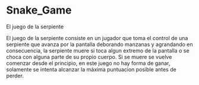 # Snake_Game
El juego de la serpiente

El juego de la serpiente consiste en un jugador que toma el control de una serpiente que avanza por la pantalla deborando manzanas y agrandando en consecuencia, la serpiente muere si toca algun extremo de la pantalla o se choca con alguna parte de su propio cuerpo. Si se muere se vuelve comenzar desde el principio, en este juego no hay forma de ganar, solamente se intenta alcanzar la máxima puntuacion posible antes de perder.